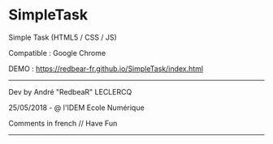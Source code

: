 # SimpleTask
Simple Task (HTML5 / CSS / JS)

Compatible : Google Chrome

DEMO : https://redbear-fr.github.io/SimpleTask/index.html

---------------------------------------------

Dev by André "RedbeaR" LECLERCQ 

25/05/2018 - @ l'IDEM Ecole Numérique 

Comments in french // Have Fun 

---------------------------------------------